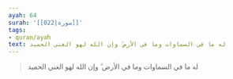 ```yaml
---
ayah: 64
surah: '[[022|سورة]]'
tags:
- quran/ayah
text: له ما في السماوات وما في الأرض ۗ وإن الله لهو الغني الحميد
---
```

> له ما في السماوات وما في الأرض ۗ وإن الله لهو الغني الحميد
